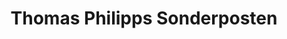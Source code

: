 ---
title: "Thomas Philipps Sonderposten"
url: /castrop-rauxel/thomas-philipps-sonderposten/
shop: Kramladen
---
